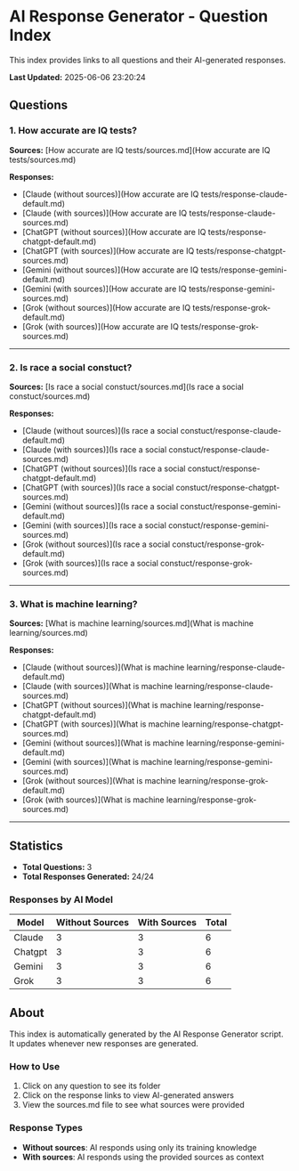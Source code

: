 # AI Response Generator - Question Index

This index provides links to all questions and their AI-generated responses.

**Last Updated:** 2025-06-06 23:20:24

## Questions

### 1. How accurate are IQ tests?

**Sources:** [How accurate are IQ tests/sources.md](How accurate are IQ tests/sources.md)

**Responses:**
- [Claude (without sources)](How accurate are IQ tests/response-claude-default.md)
- [Claude (with sources)](How accurate are IQ tests/response-claude-sources.md)
- [ChatGPT (without sources)](How accurate are IQ tests/response-chatgpt-default.md)
- [ChatGPT (with sources)](How accurate are IQ tests/response-chatgpt-sources.md)
- [Gemini (without sources)](How accurate are IQ tests/response-gemini-default.md)
- [Gemini (with sources)](How accurate are IQ tests/response-gemini-sources.md)
- [Grok (without sources)](How accurate are IQ tests/response-grok-default.md)
- [Grok (with sources)](How accurate are IQ tests/response-grok-sources.md)

---

### 2. Is race a social constuct?

**Sources:** [Is race a social constuct/sources.md](Is race a social constuct/sources.md)

**Responses:**
- [Claude (without sources)](Is race a social constuct/response-claude-default.md)
- [Claude (with sources)](Is race a social constuct/response-claude-sources.md)
- [ChatGPT (without sources)](Is race a social constuct/response-chatgpt-default.md)
- [ChatGPT (with sources)](Is race a social constuct/response-chatgpt-sources.md)
- [Gemini (without sources)](Is race a social constuct/response-gemini-default.md)
- [Gemini (with sources)](Is race a social constuct/response-gemini-sources.md)
- [Grok (without sources)](Is race a social constuct/response-grok-default.md)
- [Grok (with sources)](Is race a social constuct/response-grok-sources.md)

---

### 3. What is machine learning?

**Sources:** [What is machine learning/sources.md](What is machine learning/sources.md)

**Responses:**
- [Claude (without sources)](What is machine learning/response-claude-default.md)
- [Claude (with sources)](What is machine learning/response-claude-sources.md)
- [ChatGPT (without sources)](What is machine learning/response-chatgpt-default.md)
- [ChatGPT (with sources)](What is machine learning/response-chatgpt-sources.md)
- [Gemini (without sources)](What is machine learning/response-gemini-default.md)
- [Gemini (with sources)](What is machine learning/response-gemini-sources.md)
- [Grok (without sources)](What is machine learning/response-grok-default.md)
- [Grok (with sources)](What is machine learning/response-grok-sources.md)

---

## Statistics

- **Total Questions:** 3
- **Total Responses Generated:** 24/24

### Responses by AI Model

| Model | Without Sources | With Sources | Total |
|-------|----------------|--------------|-------|
| Claude | 3 | 3 | 6 |
| Chatgpt | 3 | 3 | 6 |
| Gemini | 3 | 3 | 6 |
| Grok | 3 | 3 | 6 |

## About

This index is automatically generated by the AI Response Generator script. It updates whenever new responses are generated.

### How to Use

1. Click on any question to see its folder
2. Click on the response links to view AI-generated answers
3. View the sources.md file to see what sources were provided

### Response Types

- **Without sources**: AI responds using only its training knowledge
- **With sources**: AI responds using the provided sources as context


